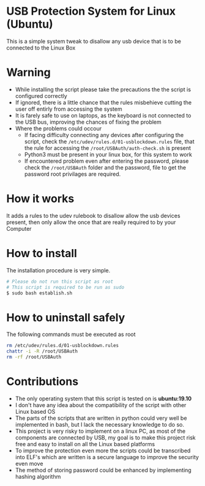 # USB Protection System for Linux (Ubuntu)
This is a simple system tweak to disallow any usb device that is to be connected to the Linux Box

# Warning
- While installing the script please take the precautions the the script is configured correctly
- If ignored, there is a little chance that the rules misbehieve cutting the user off entirly from accessing the system
- It is farely safe to use on laptops, as the keyboard is not connected to the USB bus, improving the chances of fixing the problem
- Where the problems could occour
     - If facing difficulty connecting any devices after configuring the script, check the `/etc/udev/rules.d/01-usblockdown.rules` file, that the rule for accessing the `/root/USBAuth/auth-check.sh` is present
     - Python3 must be present in your linux box, for this system to work
     - If encountered problem even after entering the password, please check the `/root/USBAuth` folder and the password, file to get the password root privilages are required.

# How it works
It adds a rules to the udev rulebook to disallow allow the usb devices present, then only allow the once that are really required to by your Computer


# How to install
The installation procedure is very simple.
```bash
# Please do not run this script as root
# This script is required to be run as sudo
$ sudo bash establish.sh
```


# How to uninstall safely
The following commands must be executed as root
```bash
rm /etc/udev/rules.d/01-usblockdown.rules
chattr -i -R /root/USBAuth
rm -rf /root/USBAuth
```


# Contributions
- The only operating system that this script is tested on is **ubuntu:19.10**
- I don't have any idea about the compatibility of the script with other Linux based OS
- The parts of the scripts that are written in python could very well be implemented in bash, but I lack the necessary knowledge to do so.
- This project is very risky to implement on a linux PC, as most of the components are connected by USB, my goal is to make this project risk free and easy to install on all the Linux based platforms
- To improve the protection even more the scripts could be transcribed into ELF's which are written is a secure language to improve the security even move
- The method of storing password could be enhanced by implementing hashing algorithm